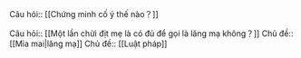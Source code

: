 Câu hỏi:: [[Chứng minh cố ý thế nào？]] 

Câu hỏi:: [[Một lần chửi địt mẹ là có đủ để gọi là lăng mạ không？]] 
Chủ đề:: [[Mỉa mai|lăng mạ]]
Chủ đề:: [[Luật pháp]]